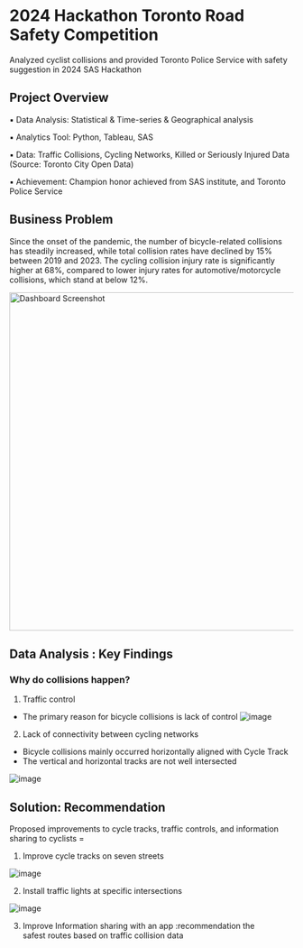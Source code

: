 # 2024 Hackathon Toronto Road Safety Competition
Analyzed cyclist collisions and provided Toronto Police Service with safety suggestion in 2024 SAS Hackathon 

## Project Overview
▪ Data Analysis: Statistical & Time-series & Geographical analysis

▪ Analytics Tool: Python, Tableau, SAS

▪ Data: Traffic Collisions, Cycling Networks, Killed or Seriously Injured Data (Source: Toronto City Open Data)

▪ Achievement: Champion honor achieved from SAS institute, and Toronto Police Service

## Business Problem

Since the onset of the pandemic, the number of bicycle-related collisions has steadily increased, while total collision rates have declined by 15% between 2019 and 2023. The cycling collision injury rate is significantly higher at 68%, compared to lower injury rates for automotive/motorcycle collisions, which stand at below 12%.

<img src="https://github.com/user-attachments/assets/1be898ff-152c-4abb-abeb-b5536d257649" alt="Dashboard Screenshot" width="600"/>



## Data Analysis : Key Findings

### Why do collisions happen?

1) Traffic control
- The primary reason for bicycle collisions is lack of control
  ![image](https://github.com/user-attachments/assets/e1a17651-af7f-4f97-8c1a-9752e9e33cd6)

2) Lack of connectivity between cycling networks
- Bicycle collisions mainly occurred horizontally aligned with Cycle Track
- The vertical and horizontal tracks are not well intersected

![image](https://github.com/user-attachments/assets/e244c458-83bd-463d-a068-d695cb78fa35)

## Solution: Recommendation
Proposed improvements to cycle tracks, traffic controls, and information sharing to cyclists  =
1) Improve cycle tracks on seven streets

![image](https://github.com/user-attachments/assets/4c2b8107-3840-4c6e-a6d6-fec11e4a2520)

2) Install traffic lights at specific intersections
   
![image](https://github.com/user-attachments/assets/3ac01ed5-3caf-4dbf-b915-9af663d278fb)

3) Improve Information sharing with an app :recommendation the safest routes based on traffic collision data

​​​ 
